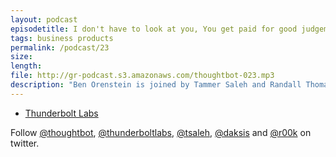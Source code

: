 ```yaml
---
layout: podcast
episodetitle: I don't have to look at you, You get paid for good judgement, Are they trolling me, The sleeper train was weird, Tell the bad news early, Nobody remembers the I told you so, As a consultant its always your fault, Because dogs don't type, "If you, then I", Engineers first and business people second, And then somebody gets shot
tags: business products
permalink: /podcast/23
size: 
length: 
file: http://gr-podcast.s3.amazonaws.com/thoughtbot-023.mp3
description: "Ben Orenstein is joined by Tammer Saleh and Randall Thomas, the founders of Thunderbolt Labs. They discuss their philosophy for running and building the company, how they differ from other consulting companies, and how they do much more than just Rails programming and how its leading to very interesting new kinds of work. Why they list their prices right on their website, and how they derived their rate of $277 per hour. They also explore what their first year in business has been like, some challenges they've faced, and some important lessons they've learned."
---
```


* [Thunderbolt Labs](http://thunderboltlabs.com/)

Follow [@thoughtbot](http://twitter.com/thoughtbot), [@thunderboltlabs](http://twitter.com/thunderboltlabs), [@tsaleh](http://twitter.com/brennandunn), [@daksis](http://twitter.com/brennandunn) and [@r00k](http://twitter.com/r00k) on twitter.
